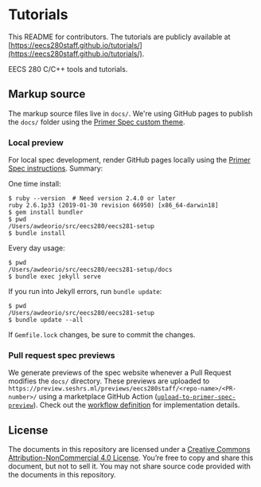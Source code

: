 Tutorials
=========

This README for contributors.  The tutorials are publicly available at [https://eecs280staff.github.io/tutorials/](https://eecs280staff.github.io/tutorials/).

EECS 280 C/C++ tools and tutorials.


## Markup source
The markup source files live in `docs/`.  We're using GitHub pages to publish the `docs/` folder using the [Primer Spec custom theme](https://github.com/eecs485staff/primer-spec).

### Local preview
For local spec development, render GitHub pages locally using the [Primer Spec instructions](https://github.com/eecs485staff/primer-spec/blob/develop/docs/USAGE_ADVANCED.md).  Summary:

One time install:
```console
$ ruby --version  # Need version 2.4.0 or later
ruby 2.6.1p33 (2019-01-30 revision 66950) [x86_64-darwin18]
$ gem install bundler
$ pwd
/Users/awdeorio/src/eecs280/eecs281-setup
$ bundle install
```

Every day usage:
```console
$ pwd
/Users/awdeorio/src/eecs280/eecs281-setup/docs
$ bundle exec jekyll serve
```

If you run into Jekyll errors, run `bundle update`:
```console
$ pwd
/Users/awdeorio/src/eecs280/eecs281-setup
$ bundle update --all
```

If `Gemfile.lock` changes, be sure to commit the changes.

### Pull request spec previews
We generate previews of the spec website whenever a Pull Request modifies the `docs/` directory. These previews are uploaded to `https://preview.seshrs.ml/previews/eecs280staff/<repo-name>/<PR-number>/` using a marketplace GitHub Action ([`upload-to-primer-spec-preview`](https://github.com/seshrs/upload-to-primer-spec-preview)). Check out the [workflow definition](.github/workflows/spec_preview.yml) for implementation details.

## License
The documents in this repository are licensed under a [Creative Commons Attribution-NonCommercial 4.0 License](https://creativecommons.org/licenses/by-nc/4.0/). You’re free to copy and share this document, but not to sell it. You may not share source code provided with the documents in this repository.
